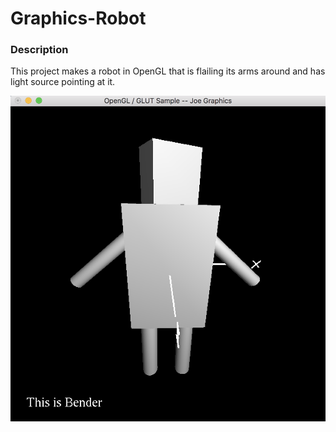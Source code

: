 # Graphics-Robot

### Description

This project makes a robot in OpenGL that is flailing its arms around and has light source pointing at it. 

![picture](image.png)
